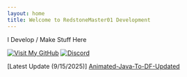 ```yaml
---
layout: home
title: Welcome to RedstoneMaster01 Development
---
```


I Develop / Make Stuff Here







[![Visit My GitHub](https://img.shields.io/badge/GitHub-RedstoneMaster011-black?style=for-the-badge&logo=github)](https://github.com/RedstoneMaster011) [![Discord](https://img.shields.io/badge/Discord-RedstoneMaster01-blue?style=for-the-badge&logo=discord)](https://discord.gg/Gsd3dN4572)













[Latest Update (9/15/2025)] [Animated-Java-To-DF-Updated](https://github.com/RedstoneMaster011/animated-java-to-df-updated)
